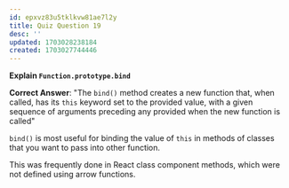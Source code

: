 ```yaml
---
id: epxvz83u5tklkvw81ae7l2y
title: Quiz Question 19
desc: ''
updated: 1703028238184
created: 1703027744446
---
```

**Explain `Function.prototype.bind`**

**Correct Answer**: "The `bind()` method creates a new function that, when called, has its `this` keyword set to the provided value, with a given sequence of arguments preceding any provided when the new function is called"

`bind()` is most useful for binding the value of `this` in methods of classes that you want to pass into other function.

This was frequently done in React class component methods, which were not defined using arrow functions.

